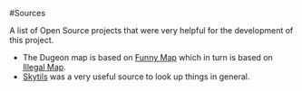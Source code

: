#Sources

A list of Open Source projects that were very helpful for the development of this project.

- The Dugeon map is based on [Funny Map](https://github.com/Harry282/FunnyMap) which in turn is based on [Illegal Map](https://github.com/UnclaimedBloom6/IllegalMap).
- [Skytils](https://github.com/Skytils/SkytilsMod) was a very useful source to look up things in general.